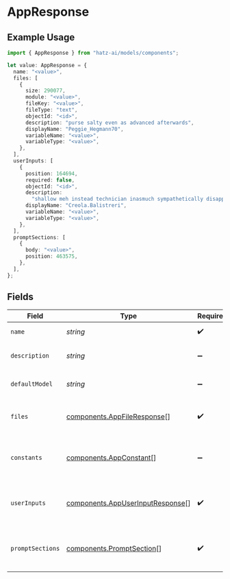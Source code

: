 # AppResponse

## Example Usage

```typescript
import { AppResponse } from "hatz-ai/models/components";

let value: AppResponse = {
  name: "<value>",
  files: [
    {
      size: 290077,
      module: "<value>",
      fileKey: "<value>",
      fileType: "text",
      objectId: "<id>",
      description: "purse salty even as advanced afterwards",
      displayName: "Peggie_Hegmann70",
      variableName: "<value>",
      variableType: "<value>",
    },
  ],
  userInputs: [
    {
      position: 164694,
      required: false,
      objectId: "<id>",
      description:
        "shallow meh instead technician inasmuch sympathetically disappointment",
      displayName: "Creola.Balistreri",
      variableName: "<value>",
      variableType: "<value>",
    },
  ],
  promptSections: [
    {
      body: "<value>",
      position: 463575,
    },
  ],
};
```

## Fields

| Field                                                                                | Type                                                                                 | Required                                                                             | Description                                                                          |
| ------------------------------------------------------------------------------------ | ------------------------------------------------------------------------------------ | ------------------------------------------------------------------------------------ | ------------------------------------------------------------------------------------ |
| `name`                                                                               | *string*                                                                             | :heavy_check_mark:                                                                   | The name of the app                                                                  |
| `description`                                                                        | *string*                                                                             | :heavy_minus_sign:                                                                   | The description of the app                                                           |
| `defaultModel`                                                                       | *string*                                                                             | :heavy_minus_sign:                                                                   | The default AI model to use                                                          |
| `files`                                                                              | [components.AppFileResponse](../../models/components/appfileresponse.md)[]           | :heavy_check_mark:                                                                   | The files associated with this app                                                   |
| `constants`                                                                          | [components.AppConstant](../../models/components/appconstant.md)[]                   | :heavy_minus_sign:                                                                   | The constants associated with this app                                               |
| `userInputs`                                                                         | [components.AppUserInputResponse](../../models/components/appuserinputresponse.md)[] | :heavy_check_mark:                                                                   | The user inputs associated with this app                                             |
| `promptSections`                                                                     | [components.PromptSection](../../models/components/promptsection.md)[]               | :heavy_check_mark:                                                                   | The prompt sections associated with this app                                         |